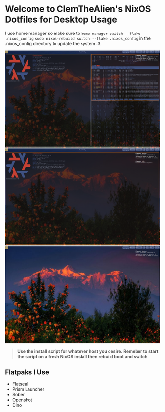 # Welcome to ClemTheAlien's NixOS Dotfiles for Desktop Usage 
I use home manager so make sure to ```home manager switch --flake .nixos_config``` ```sudo nixos-rebuild switch --flake .nixos_config```
in the .nixos_config directory to update the system :3. 

![Screenshot](./assets/screenshot1.png)
![Screenshot](./assets/screenshot2.png)
![Screenshot](./assets/screenshot3.png)

> **Use the install script for whatever host you desire. Remeber to start the script on a fresh NixOS install then rebuild boot and switch**

## Flatpaks I Use 
- Flatseal
- Prism Launcher
- Sober
- Openshot
- Dino
